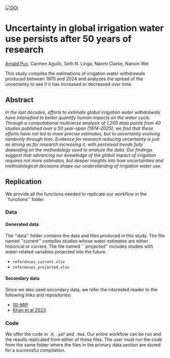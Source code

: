 
[![DOI](https://zenodo.org/badge/DOI/10.5281/zenodo.14710666.svg)](https://doi.org/10.5281/zenodo.14710666)

# Uncertainty in global irrigation water use persists after 50 years of research

[Arnald Puy](https://www.arnaldpuy.com/), Carmen Aguiló, Seth N. Linga, Naomi Clarke, Nanxin Wei

This study compiles the estimations of irrigation water withdrawals produced between
1970 and 2024 and analyzes the spread of the uncertainty to see if it has increased
or decreased over time.

## Abstract

*In the last decades, efforts to estimate global irrigation water withdrawals have 
intensified to better quantify human impacts on the water cycle. Through a computational 
multiverse analysis of 1,200 data points from 40 studies published over a 50 year-span 
(1974–2025), we find that these efforts have not led to more precise estimates, but to 
uncertainty evolving randomly through time. Evidence for research reducing uncertainty 
is just as strong as for research increasing it, with perceived trends fully depending 
on the methodology used to analyze the data. Our findings suggest that advancing our 
knowledge of the global impact of irrigation requires not more estimates, but deeper 
insights into how uncertainties and methodological decisions shape our understanding
of irrigation water use.*

## Replication

We provide all the functions needed to replicate our workflow in the ``functions'' folder.

### Data

#### Generated data

The ''data'' folder contains the data and files produced in this study. The file named
''current'' compiles studies whose water estimates are either historical or current.
The file named ```projected'' includes studies with water-related variables projected 
into the future.

* `references_current.xlsx`   
* `references_projected.xlsx`   

#### Secondary data

Since we also used secondary data, we refer the interested reader to the following
links and repositories:

* [ISI-MIP](https://www.isimip.org/)
* [Khan et al 2023](https://www.nature.com/articles/s41597-023-02086-2)

### Code

We offer the code in `.R`, `.pdf` and `.Rmd`. Our entire workflow can be run and the 
results replicated from either of these files. The user must run the code from the 
same folder where the files in the primary data section are stored for a successful 
compilation.

